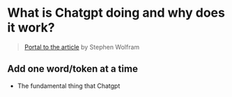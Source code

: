 # What is Chatgpt doing and why does it work?

> [Portal to the article](https://writings.stephenwolfram.com/2023/02/what-is-chatgpt-doing-and-why-does-it-work/) by Stephen Wolfram

## Add one word/token at a time

- The fundamental thing that Chatgpt 

